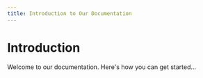 ```yaml
---
title: Introduction to Our Documentation
---
```


# Introduction

Welcome to our documentation. Here's how you can get started...

